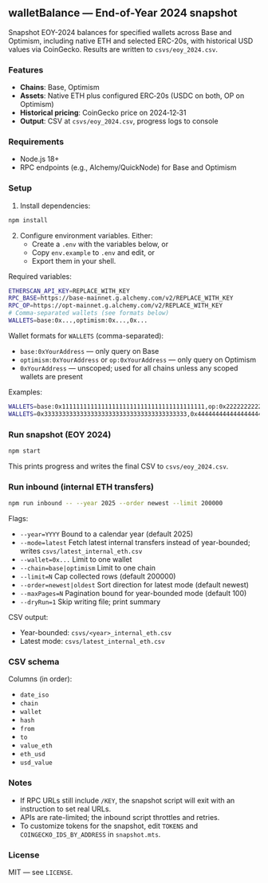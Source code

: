 ## walletBalance — End-of-Year 2024 snapshot

Snapshot EOY-2024 balances for specified wallets across Base and Optimism, including native ETH and selected ERC-20s, with historical USD values via CoinGecko. Results are written to `csvs/eoy_2024.csv`.

### Features
- **Chains**: Base, Optimism
- **Assets**: Native ETH plus configured ERC‑20s (USDC on both, OP on Optimism)
- **Historical pricing**: CoinGecko price on 2024‑12‑31
- **Output**: CSV at `csvs/eoy_2024.csv`, progress logs to console

### Requirements
- Node.js 18+
- RPC endpoints (e.g., Alchemy/QuickNode) for Base and Optimism

### Setup
1. Install dependencies:
```bash
npm install
```
2. Configure environment variables. Either:
   - Create a `.env` with the variables below, or
   - Copy `env.example` to `.env` and edit, or
   - Export them in your shell.

Required variables:
```bash
ETHERSCAN_API_KEY=REPLACE_WITH_KEY
RPC_BASE=https://base-mainnet.g.alchemy.com/v2/REPLACE_WITH_KEY
RPC_OP=https://opt-mainnet.g.alchemy.com/v2/REPLACE_WITH_KEY
# Comma-separated wallets (see formats below)
WALLETS=base:0x...,optimism:0x...,0x...
```

Wallet formats for `WALLETS` (comma-separated):
- `base:0xYourAddress` — only query on Base
- `optimism:0xYourAddress` or `op:0xYourAddress` — only query on Optimism
- `0xYourAddress` — unscoped; used for all chains unless any scoped wallets are present

Examples:
```bash
WALLETS=base:0x1111111111111111111111111111111111111111,op:0x2222222222222222222222222222222222222222
WALLETS=0x3333333333333333333333333333333333333333,0x4444444444444444444444444444444444444444
```

### Run snapshot (EOY 2024)
```bash
npm start
```
This prints progress and writes the final CSV to `csvs/eoy_2024.csv`.

### Run inbound (internal ETH transfers)
```bash
npm run inbound -- --year 2025 --order newest --limit 200000
```
Flags:
- `--year=YYYY` Bound to a calendar year (default 2025)
- `--mode=latest` Fetch latest internal transfers instead of year-bounded; writes `csvs/latest_internal_eth.csv`
- `--wallet=0x...` Limit to one wallet
- `--chain=base|optimism` Limit to one chain
- `--limit=N` Cap collected rows (default 200000)
- `--order=newest|oldest` Sort direction for latest mode (default newest)
- `--maxPages=N` Pagination bound for year-bounded mode (default 100)
- `--dryRun=1` Skip writing file; print summary

CSV output:
- Year-bounded: `csvs/<year>_internal_eth.csv`
- Latest mode: `csvs/latest_internal_eth.csv`

### CSV schema
Columns (in order):
- `date_iso`
- `chain`
- `wallet`
- `hash`
- `from`
- `to`
- `value_eth`
- `eth_usd`
- `usd_value`

### Notes
- If RPC URLs still include `/KEY`, the snapshot script will exit with an instruction to set real URLs.
- APIs are rate-limited; the inbound script throttles and retries.
- To customize tokens for the snapshot, edit `TOKENS` and `COINGECKO_IDS_BY_ADDRESS` in `snapshot.mts`.

### License
MIT — see `LICENSE`.
